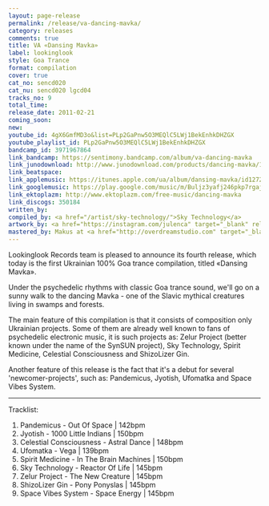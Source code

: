```yaml
---
layout: page-release
permalink: /release/va-dancing-mavka/
category: releases
comments: true
title: VA «Dansing Mavka»
label: lookinglook
style: Goa Trance
format: compilation
cover: true
cat_no: sencd020
cat_nu: sencd020 lgcd04
tracks_no: 9
total_time: 
release_date: 2011-02-21
coming_soon: 
new: 
youtube_id: 4gX6GmfMD3o&list=PLp2GaPnw5O3MEQlC5LWj1BekEnhkDHZGX
youtube_playlist_id: PLp2GaPnw5O3MEQlC5LWj1BekEnhkDHZGX
bandcamp_id: 3971967864
link_bandcamp: https://sentimony.bandcamp.com/album/va-dancing-mavka
link_junodownload: http://www.junodownload.com/products/dancing-mavka/1658401-02
link_beatspace: 
link_applemusic: https://itunes.apple.com/ua/album/dansing-mavka/id1272427474?l=uk
link_googlemusic: https://play.google.com/music/m/Buljz3yafj246pkp7rgajfr3y3m?t=Dansing_Mavka
link_ektoplazm: http://www.ektoplazm.com/free-music/dancing-mavka
link_discogs: 350184
written_by: 
compiled_by: <a href="/artist/sky-technology/">Sky Technology</a>
artwork_by: <a href="https://instagram.com/julenca" target="_blank" rel="noopener">Ju Ju</a>
mastered_by: Makus at <a href="http://overdreamstudio.com" target="_blank" rel="noopener">Overdream Studio</a>
---
```


Lookinglook Records team is pleased to announce its fourth release, which today is the first Ukrainian 100% Goa trance compilation, titled «Dansing Mavka».

Under the psychedelic rhythms with classic Goa trance sound, we'll go on a sunny walk to the dancing Mavka - one of the Slavic mythical creatures living in swamps and forests.

The main feature of this compilation is that it consists of composition only Ukrainian projects. Some of them are already well known to fans of psychedelic electronic music, it is such projects as: Zelur Project (better known under the name of the SynSUN project), Sky Technology, Spirit Medicine, Celestial Consciousness and ShizoLizer Gin.

Another feature of this release is the fact that it's a debut for several 'newcomer-projects', such as: Pandemicus, Jyotish, Ufomatka and Space Vibes System.

---
Tracklist:

01. Pandemicus - Out Of Space \| 142bpm
02. Jyotish - 1000 Little Indians \| 150bpm
03. Celestial Consciousness - Astral Dance \| 148bpm
04. Ufomatka - Vega \| 139bpm
05. Spirit Medicine - In The Brain Machines \| 150bpm
06. Sky Technology - Reactor Of Life \| 145bpm
07. Zelur Project - The New Creature \| 145bpm
08. ShizoLizer Gin - Pony Ponyslas \| 145bpm
09. Space Vibes System - Space Energy \| 145bpm
